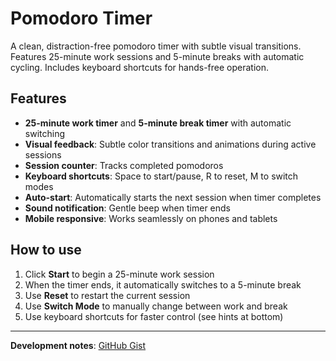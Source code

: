 # Pomodoro Timer

A clean, distraction-free pomodoro timer with subtle visual transitions. Features 25-minute work sessions and 5-minute breaks with automatic cycling. Includes keyboard shortcuts for hands-free operation.

## Features

- **25-minute work timer** and **5-minute break timer** with automatic switching
- **Visual feedback**: Subtle color transitions and animations during active sessions
- **Session counter**: Tracks completed pomodoros
- **Keyboard shortcuts**: Space to start/pause, R to reset, M to switch modes
- **Auto-start**: Automatically starts the next session when timer completes
- **Sound notification**: Gentle beep when timer ends
- **Mobile responsive**: Works seamlessly on phones and tablets

## How to use

1. Click **Start** to begin a 25-minute work session
2. When the timer ends, it automatically switches to a 5-minute break
3. Use **Reset** to restart the current session
4. Use **Switch Mode** to manually change between work and break
5. Use keyboard shortcuts for faster control (see hints at bottom)

---

**Development notes**: [GitHub Gist](https://gist.github.com/rpasetes/ea9c4c07371911fc18d86ed10ae15392)
